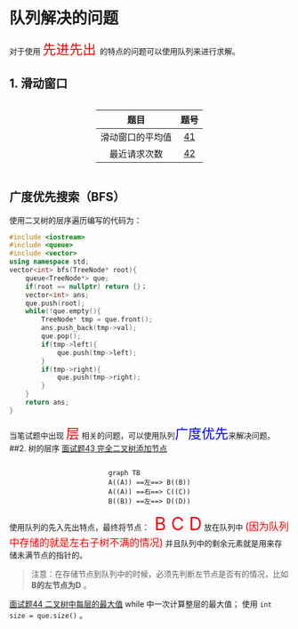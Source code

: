 # 队列解决的问题
对于使用 <font color='red' size=5> 先进先出 </font>的特点的问题可以使用队列来进行求解。
## 1. 滑动窗口

<!-- 让表格居中显示的风格 -->
<style>
.center 
{
  width: auto;
  display: table;
  margin-left: auto;
  margin-right: auto;
}
</style>

<div class="center">

|       题目       |               题号               |
| :--------------: | :------------------------------: |
| 滑动窗口的平均值   | [41](file///../mianshiti_41.cpp) |
|   最近请求次数   | [42](file///../mianshiti_42.cpp) |

</div>

## 广度优先搜索（BFS）
使用二叉树的层序遍历编写的代码为：

```cpp
#include <iostream>
#include <queue>
#include <vector>
using namespace std;
vector<int> bfs(TreeNode* root){
    queue<TreeNode*> que;
    if(root == nullptr) return {}；
    vector<int> ans;
    que.push(root);
    while(!que.empty(){
        TreeNode* tmp = que.front();
        ans.push_back(tmp->val);
        que.pop();
        if(tmp->left){
            que.push(tmp->left);
        }
        if(tmp->right){
            que.push(tmp->right);
        }
    }
    return ans;
}
```
当笔试题中出现 <font color = 'red' size = 5>层</font> 相关的问题，可以使用队列<font color = 'blue' size = 5>广度优先</font>来解决问题。
##2. 树的层序
[面试题43 完全二叉树添加节点](file///../mianshiti_43.cpp)
<style>
.center 
{
  width: auto;
  display: auto;
  margin-left: auto;
  margin-right: auto;
}
</style>

<div class="center">

```mermaid
graph TB
A((A)) ==左==> B((B))
A((A)) ==右==> C((C))
B((B)) ==左==> D((D))
```
</div>
使用队列的先入先出特点，最终将节点：<font color='red' size = 6> B C D</font> 放在队列中 <font color='red' size = 4> (因为队列中存储的就是左右子树不满的情况)</font> 并且队列中的剩余元素就是用来存储未满节点的指针的。

> 注意：在存储节点到队列中的时候，必须先判断左节点是否有的情况，比如  **B的左节点为D** 。   

[面试题44 二叉树中每层的最大值](file///../mianshiti_44.cpp)
while 中一次计算整层的最大值；  使用 `int size = que.size()` 。

